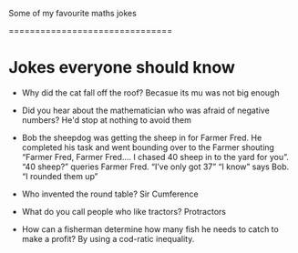 Some of my favourite maths jokes 

===============================

# Jokes everyone should know

* Why did the cat fall off the roof? Becasue its mu was not big enough

* Did you hear about the mathematician who was afraid of negative numbers? He'd stop at nothing to avoid them

* Bob the sheepdog was getting the sheep in for Farmer Fred.
  He completed his task and went bounding over to the Farmer shouting “Farmer Fred, Farmer Fred…. I chased 40 sheep in to the yard for you”.
  “40 sheep?” queries Farmer Fred. “I’ve only got 37”
  “I know” says Bob. “I rounded them up”

* Who invented the round table? Sir Cumference

* What do you call people who like tractors? Protractors

* How can a fisherman determine how many fish he needs to catch to make a profit?
  By using a cod-ratic inequality.
